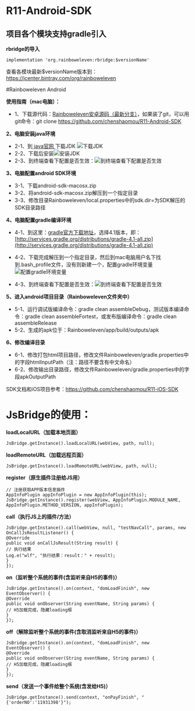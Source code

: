 # R11-Android-SDK
## 项目各个模块支持gradle引入
**rbridge的导入**
```SHELL
implementation 'org.rainboweleven:rbridge:$versionName'
```
查看各模块最新$versionName版本到：https://jcenter.bintray.com/org/rainboweleven


#Rainboweleven Android

**使用指南（mac电脑）：**
* 1、下载源代码：[Rainboweleven安卓源码（最新分支）](https://github.com/chenshaomou/R11-Android-SDK/tree/development)，如果装了git，可以用git命令：git clone https://github.com/chenshaomou/R11-Android-SDK

**2、电脑安装java环境**
* 2-1、到[ java官网 ](http://www.oracle.com/technetwork/java/javase/downloads/index.html)下载JDK
![下载JDK](https://git.oschina.net/uploads/images/2017/0616/234934_ace215d6_703215.png "下载JDK")
* 2-2、下载后安装![安装JDK](https://git.oschina.net/uploads/images/2017/0616/235038_f7883897_703215.png "JDK")
* 2-3、到终端查看下配置是否生效：![到终端查看下配置是否生效](https://git.oschina.net/uploads/images/2017/0617/001945_274b8d07_703215.png "到终端查看下配置是否生效")

**3、电脑配置android SDK环境**
* 3-1、下载android-sdk-macosx.zip
* 3-2、将android-sdk-macosx.zip解压到一个指定目录
* 3-3、修改目录Rainboweleven/local.properties中的sdk.dir=为SDK解压的SDK目录路径

**4、电脑配置gradle编译环境**
* 4-1、到这里：[gradle官方下载地址](http://services.gradle.org/distributions)，选择4.1版本，即：[http://services.gradle.org/distributions/gradle-4.1-all.zip](http://services.gradle.org/distributions/gradle-4.1-all.zip)

* 4-2、下载完成解压到一个指定目录，然后到mac电脑用户名下找到.bash_profile文件，没有则新建一个，配置gradle环境变量
![配置gradle环境变量](https://git.oschina.net/uploads/images/2017/0617/001722_2a468f9e_703215.png "配置gradle环境变量")
* 4-3、到终端查看下配置是否生效：![到终端查看下配置是否生效](https://git.oschina.net/uploads/images/2017/0617/002417_b64d24ca_703215.png "到终端查看下配置是否生效")

**5、进入android项目目录（Rainboweleven文件夹中）**
* 5-1、运行调试版编译命令：gradle clean assembleDebug，测试版本编译命令：gradle clean assembleFortest，或发布版编译命令：gradle clean assembleRelease
* 5-2、生成的apk位于：Rainboweleven/app/build/outputs/apk

**6、修改编译目录**
* 6-1、修改打包html项目路径，修改文件Rainboweleven/gradle.properties中的字段htmlInputPath（注：路径不要含有中文命名）
* 6-2、修改输出目录路径，修改文件Rainboweleven/gradle.properties中的字段apkOutputPath


SDK文档和iOS项目参考：https://github.com/chenshaomou/R11-iOS-SDK



# JsBridge的使用：

**loadLocalURL（加载本地页面）**
```SHELL
JsBridge.getInstance().loadLocalURL(webView, path, null);
```
**loadRemoteURL（加载远程页面）**
```SHELL
JsBridge.getInstance().loadRemoteURL(webView, path, null);
```

**register（原生插件注册给JS用）**
```SHELL
// 注册获取APP版本信息插件
AppInfoPlugin appInfoPlugin = new AppInfoPlugin(this);
JsBridge.getInstance().register(webView, AppInfoPlugin.MODULE_NAME, AppInfoPlugin.METHOD_VERSION, appInfoPlugin);
```

**call（执行JS上的插件/方法）**
```SHELL
JsBridge.getInstance().call(webView, null, "testNavCall", params, new OnCallJsResultListener() {
@Override
public void onCallJsResult(String result) {
// 执行结果
Log.e("wlf", "执行结果：result：" + result);
}
});
```

**on（监听整个系统的事件(含监听来自H5的事件)）**
```SHELL
JsBridge.getInstance().on(context, "domLoadFinish", new EventObserver() {
@Override
public void onObserver(String eventName, String params) {
// H5加载完成，隐藏loading框
}
});
```

**off（解除监听整个系统的事件(含取消监听来自H5的事件)）**
```SHELL
JsBridge.getInstance().on(context, "domLoadFinish", new EventObserver() {
@Override
public void onObserver(String eventName, String params) {
// H5加载完成，隐藏loading框
}
});
```

**send（发送一个事件给整个系统(含发给H5)）**
```SHELL
JsBridge.getInstance().send(context, "onPayFinish", "{'orderNO':'11931398'}");
```




